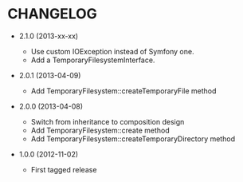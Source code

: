 CHANGELOG
=========

* 2.1.0 (2013-xx-xx)

  * Use custom IOException instead of Symfony one.
  * Add a TemporaryFilesystemInterface.

* 2.0.1 (2013-04-09)

  * Add TemporaryFilesystem::createTemporaryFile method

* 2.0.0 (2013-04-08)

  * Switch from inheritance to composition design
  * Add TemporaryFilesystem::create method
  * Add TemporaryFilesystem::createTemporaryDirectory method

* 1.0.0 (2012-11-02)

  * First tagged release

